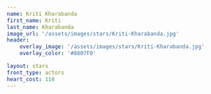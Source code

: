 ```yaml
---
name: Kriti Kharabanda
first_name: Kriti
last_name: Kharabanda
image_url: '/assets/images/stars/Kriti-Kharabanda.jpg'
header:
    overlay_image: '/assets/images/stars/Kriti-Kharabanda.jpg'
    overlay_color: '#8807F0'

layout: stars
front_type: actors
heart_cost: 110
---
```

